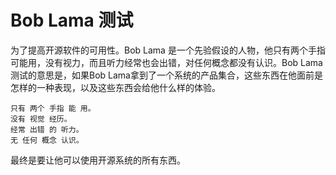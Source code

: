 # Bob Lama 测试

为了提高开源软件的可用性。Bob Lama 是一个先验假设的人物，他只有两个手指可能用，没有视力，而且听力经常也会出错，对任何概念都没有认识。Bob Lama 测试的意思是，如果Bob Lama拿到了一个系统的产品集合，这些东西在他面前是怎样的一种表现，以及这些东西会给他什么样的体验。

```
只有 两个 手指 能 用。
没有 视觉 经历。
经常 出错 的 听力。
无 任何 概念 认识。
```

最终是要让他可以使用开源系统的所有东西。
